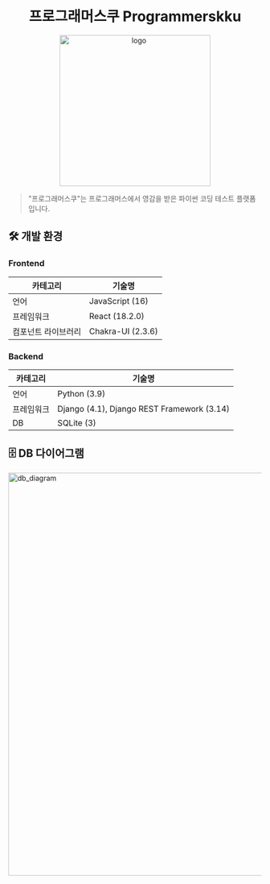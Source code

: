 <h1 align="center">프로그래머스쿠 Programmerskku</h1>
<p align="center">
  <img src="https://user-images.githubusercontent.com/25472942/202457567-6859b4d3-5504-41f4-9ac3-0bfc53911e42.png" width="300px" alt="logo"/>
</p>

> "프로그래머스쿠"는 프로그래머스에서 영감을 받은 파이썬 코딩 테스트 플랫폼입니다.

## 🛠 개발 환경

### Frontend

| 카테고리            | 기술명            |
| ------------------- | ----------------- |
| 언어                | JavaScript (16)   |
| 프레임워크          | React (18.2.0)    |
| 컴포넌트 라이브러리 | Chakra-UI (2.3.6) |

### Backend

| 카테고리   | 기술명                                     |
| ---------- | ------------------------------------------ |
| 언어       | Python (3.9)                               |
| 프레임워크 | Django (4.1), Django REST Framework (3.14) |
| DB         | SQLite (3)                                 |

## 🗄 DB 다이어그램

<img src="https://user-images.githubusercontent.com/25472942/202457881-2a41a4ba-e891-46d5-b0b7-92238e257b2c.png" width="800px" alt="db_diagram"/>
